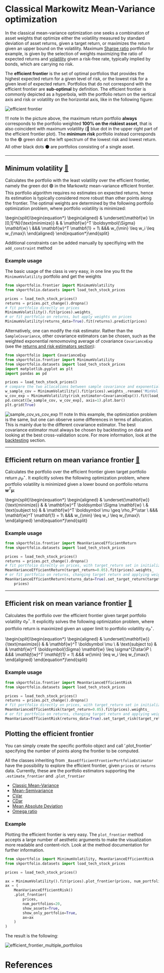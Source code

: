 # Classical Markowitz Mean-Variance optimization

In the classical mean-variance optimization one seeks a combination of asset weights that optimize either the volatility
measured by standard deviation of asset returns, given a target return, or maximizes the return given an upper bound 
on the volatility.
Maximum [Sharpe ratio](metrics.md#sharpe-ratio-sharpe_ratio) portfolio for example, is given by the selection of weights maximizing the ratio of expected returns and [volatility](metrics.md#portfolio-volatility-portfolio_vol) given a risk-free rate, typically implied by bonds, which are carrying no risk.

The **efficient frontier** is the set of optimal portfolios that provides the highest expected return for a given level of risk, or the lowest risk for a given level of expected return. Portfolios that do not correspond with the efficient frontier are **sub-optimal** by definition.
The efficient frontier is commonly depicted as a hyperbola, with the portfolio return on the vertical axis and risk or volatility on the horizontal axis, like in the following figure:

![efficient frontier](imgs/efficient_frontier.svg)


!!! note
	In the picture above, the maximum return portfolio **always** corresponds to the portfolio weighted **100% on the riskiest asset**, that is also
	coincident with maximum volatility (🔵️ blue dot in the upper right part of the efficient frontier plot).
	The **minimum risk** portfolio instead corresponds to the 🟢 green dot at the left spectrum of the lowest risk and lowest return. All other black dots ⚫️ are portfolios consisting of a single asset.

<hr>


## Minimum volatility [📖](../efficient_frontier_api/#minimum-volatility)
Calculates the portfolio with the least volatility over the efficient frontier, namely the green dot 🟢 in the Markowitz mean-variance efficient frontier. This portfolio algorithm requires no estimates on expected returns, hence its estimation is typically considered more robust than other points along the frontier. 
The optimal weights are determined by the following portfolio optimization problem, where portfolio volatility is minimized:

\begin{split}\begin{equation*}
\begin{aligned}
& \underset{\mathbf{w} \in [0,1]^N}{\text{minimize}} & & \mathbf{w}^T \boldsymbol{\Sigma} \mathbf{w} \\
&&& \mathbf{w}^T \mathbf{1} = 1\\
&&& w_{\min} \leq w_i \leq w_{\max}\\
\end{aligned}
\end{equation*}\end{split}

Additional constraints can be added manually by specifiying with the `add_constraint` method

### Example usage

The basic usage of the class is very easy, in one line you fit the `MinimumVolatility` portfolio and get the weights

```python
from skportfolio.frontier import MinimumVolatility
from skportfolio.datasets import load_tech_stock_prices

prices = load_tech_stock_prices()
returns = prices.pct_change().dropna()
# fit portfolio directly on prices
MinimumVolatility().fit(prices).weights_
# or fit portfolio on returns, but apply weights on prices
MinimumVolatility(returns_data=True).fit(returns).predict(prices)
```

Alternatively, one can modify the risk estimator. Rather than the `SampleCovariance`, other covariance estimators can be chosen, such as the weighted exponential removmoving average of covariance `CovarianceExp` (see the [returns and risk estimators section](returns.md#)):

```python
from skportfolio import CovarianceExp
from skportfolio.frontier import MinimumVolatility
from skportfolio.datasets import load_tech_stock_prices
import matplotlib.pyplot as plt
import pandas as pd

prices = load_tech_stock_prices()
# compare the two allocations between sample covariance and exponentially moving weighted average covariance with a span of 180 days
w_sample_cov = MinimumVolatility().fit(prices).weights_.rename('MinVol - Sample Covariance')
w_cov_exp = MinimumVolatility(risk_estimator=CovarianceExp()).fit(load_tech_stock_prices()).weights_.rename('MinVol - CovarianceExp')
pd.concat([w_sample_cov, w_cov_exp], axis=1).plot.bar()
plt.grid(True)
```

![sample_cov_vs_cov_exp](imgs/minvol_sample_vs_covexp.svg)
!!! note
	In this example, the optimization problem is the same, but one can observe some differences in terms of allocation.
	This is mainly due to the different covariance estimator.
	The best covariance estimator must always be chosen by backtesting on data and looking at the best cross-validation score.
	For more information, look at the [backtesting](hyperparameters.md) section.

<hr>

## Efficient return on mean variance frontier [📖](../efficient_frontier_api/#meanvarianceefficientreturn)
Calculates the portfolio over the efficient frontier given target portfolio return $\rho_P^\star$.
It explicitly solves the following optimization problem, where portfolio volatility is minimized given a lower bound on
portfolio returns $\mathbf{w}^T \boldsymbol \mu$:

\begin{split}\begin{equation*}
\begin{aligned}
& \underset{\mathbf{w}}{\text{minimize}} & & \mathbf{w}^T \boldsymbol \Sigma \mathbf{w} \\
& \text{subject to} & & \mathbf{w}^T \boldsymbol \mu \geq \rho_P^\star \\
&&& \mathbf{w}^T \mathbf{1} = 1\\
&&& w_{\min} \leq w_i \leq w_{\max}\\
\end{aligned}
\end{equation*}\end{split}

### Example usage

```python
from skportfolio.frontier import MeanVarianceEfficientReturn
from skportfolio.datasets import load_tech_stock_prices

prices = load_tech_stock_prices()
returns = prices.pct_change().dropna()
# fit portfolio directly on prices, with target_return set in initialization
MeanVarianceEfficientReturn(target_return=0.05).fit(prices).weights_
# or fit portfolio on returns, changing target return and applying weights on prices
MeanVarianceEfficientReturn(returns_data=True).set_target_return(target_return=0.05).fit(returns).predict(
    prices)
```

<hr>

## Efficient risk on mean variance frontier [📖](../efficient_frontier_api/#meanvarianceefficientrisk)
Calculates the portfolio over the efficient frontier given target portfolio volatility $\sigma_P^\star$.
It explicitly solves the following optimization problem, where portfolio return is maximized given an upper limit 
to portfolio volatility $\sigma^\star_P$.

\begin{split}\begin{equation*}
\begin{aligned}
& \underset{\mathbf{w}}{\text{maximize}} & & \mathbf{w}^T \boldsymbol \mu \\
& \text{subject to} & &  \mathbf{w}^T \boldsymbol{\Sigma} \mathbf{w}  \leq \sigma^{2\star}_P \\
&&& \mathbf{w}^T \mathbf{1} = 1\\
&&& w_{\min} \leq w_i \leq w_{\max}\\
\end{aligned}
\end{equation*}\end{split}


### Example usage

```python
from skportfolio.frontier import MeanVarianceEfficientRisk
from skportfolio.datasets import load_tech_stock_prices

prices = load_tech_stock_prices()
returns = prices.pct_change().dropna()
# fit portfolio directly on prices, with target_return set in initialization
MeanVarianceEfficientRisk(target_return=0.05).fit(prices).weights_
# or fit portfolio on returns, changing target return and applying weights on prices
MeanVarianceEfficientRisk(returns_data=True).set_target_risk(target_return=0.05).fit(returns).predict(prices)
```

## Plotting the efficient frontier

You can simply create the specific portfolio object and call '.plot_frontier' specifying the number of points along the frontier to be computed.

All the classes inheriting from `_BaseEfficientFrontierPortfolioEstimator` have the possibility to explore the efficient frontier, given `prices` or `returns` data.
Currently, these are the portfolio estimators supporting the `.estimate_frontier` and `.plot_frontier`

- [Classic Mean-Variance](efficient_frontier.md)
- [Mean-Semivariance](efficient_semivariance.md)
- [CVar](efficient_cvar.md)
- [CDar](efficient_cdar.md)
- [Mean Absolute Deviation](efficient_mad.md)
- [Omega ratio](efficient_omega.md)

### Example
Plotting the efficient frontier is very easy. The `plot_frontier` method accepts a large number of aesthetic arguments to make the visualization more readable and content-rich.
Look at the method documentation for further information.

```python
from skportfolio import MinimumVolatility, MeanVarianceEfficientRisk
from skportfolio.datasets import load_tech_stock_prices

prices = load_tech_stock_prices()

ax = MinimumVolatility().fit(prices).plot_frontier(prices, num_portfolios=20)
ax = (
    MeanVarianceEfficientRisk()
    .plot_frontier(
        prices,
        num_portfolios=20,
        show_assets=True,
        show_only_portfolio=True,
        ax=ax
    )
)
```

The result is the following:

![efficient_frontier_multiple_portfolios](imgs/efficient_frontier_multiple_assets.svg)


# References
[^1]: Markowitz H., "Portfolio selection", J. Fin, Vol. 7, No. 1. (1952), pp. 77-91 [url](https://www.math.hkust.edu.hk/~maykwok/courses/ma362/07F/markowitz_JF.pdf)
[^2]: Markowitz itself noted that the average portfolio return and standard deviation were not good measures. Cited from its 1952 paper: *"One suggestion as to tentative $\mu_i$, $\sigma_{ij}$ to use the observed $\mu_i$, $\sigma_{ii}$ for some period of the past. I believe that better methods, which take
into account more information, can be found."*